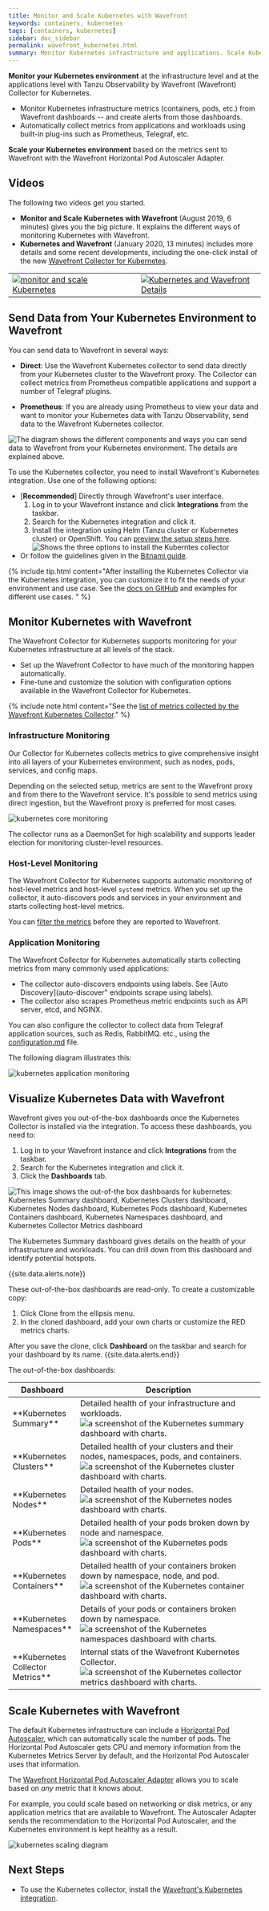 ```yaml
---
title: Monitor and Scale Kubernetes with Wavefront
keywords: containers, kubernetes
tags: [containers, kubernetes]
sidebar: doc_sidebar
permalink: wavefront_kubernetes.html
summary: Monitor Kubernetes infrastructure and applications. Scale Kubernetes workloads based on metrics in Tanzu Observability by Wavefront.
---
```

**Monitor your Kubernetes environment** at the infrastructure level and at the applications level with Tanzu Observability by Wavefront (Wavefront) Collector for Kubernetes.

* Monitor Kubernetes infrastructure metrics (containers, pods, etc.) from Wavefront dashboards -- and create alerts from those dashboards.
* Automatically collect metrics from applications and workloads using built-in plug-ins such as Prometheus, Telegraf, etc.

**Scale your Kubernetes environment** based on the metrics sent to Wavefront with the Wavefront Horizontal Pod Autoscaler Adapter.


## Videos

The following two videos get you started.
* **Monitor and Scale Kubernetes with Wavefront** (August 2019, 6 minutes) gives you the big picture. It explains the different ways of monitoring Kubernetes with Wavefront.
* **Kubernetes and Wavefront** (January 2020, 13 minutes) includes more details and some recent developments, including the one-click install of the new [Wavefront Collector for Kubernetes](https://github.com/wavefrontHQ/wavefront-collector-for-kubernetes).

<table style="width: 100%;">
<tbody>
<tr><td width="51%"><a href="https://youtu.be/nZnbdNHFNyU"><img src="/images/v_kubernetes_pierre_2.png" alt="monitor and scale Kubernetes"/></a></td>
<td width="49%"><a href="https://youtu.be/jbmUKPSIguQ"><img src="/images/v_kubernetes_lightboard.png" alt="Kubernetes and Wavefront Details"/></a></td>
</tr>
</tbody>
</table>


## Send Data from Your Kubernetes Environment to Wavefront 

You can send data to Wavefront in several ways:
*	**Direct**: Use the Wavefront Kubernetes collector to send data directly from your Kubernetes cluster to the Wavefront proxy. The Collector can collect metrics from Prometheus compatible applications and support a number of Telegraf plugins.

*	**Prometheus**: If you are already using Prometheus to view your data and want to monitor your Kubernetes data with Tanzu Observability, send data to the Wavefront Kubernetes collector.

![The diagram shows the different components and ways you can send data to Wavefront from your Kubernetes environment. The details are explained above.](images/kubernetes_overview_diagram.png)

To use the Kubernetes collector, you need to install Wavefront's Kubernetes integration. Use one of the following options:
* [**Recommended**] Directly through Wavefront's user interface.
  1. Log in to your Wavefront instance and click **Integrations** from the taskbar.
  1. Search for the Kubernetes integration and click it.
  1. Install the integration using Helm (Tanzu cluster or Kubernetes cluster) or OpenShift. You can [preview the setup steps here](kubernetes.html).
    ![Shows the three options to install the Kuberntes collector](images/kubernetes_installing_options.png)
* Or follow the guidelines given in the [Bitnami guide](https://bitnami.com/stack/wavefront/helm).

{% include tip.html content="After installing the Kubernetes Collector via the Kubernetes integration, you can customize it to fit the needs of your environment and use case. See the [docs on GitHub](https://github.com/wavefrontHQ/wavefront-collector-for-kubernetes#configuration) and examples for different use cases. " %}



## Monitor Kubernetes with Wavefront

The Wavefront Collector for Kubernetes supports monitoring for your Kubernetes infrastructure at all levels of the stack. 
* Set up the Wavefront Collector to have much of the monitoring happen automatically. 
* Fine-tune and customize the solution with configuration options available in the Wavefront Collector for Kubernetes.

{% include note.html content="See the [list of metrics collected by the Wavefront Kubernetes Collector](kubernetes.html#metrics)." %}

### Infrastructure Monitoring

Our Collector for Kubernetes collects metrics to give comprehensive insight into all layers of your Kubernetes environment, such as nodes, pods, services, and config maps.

Depending on the selected setup, metrics are sent to the Wavefront proxy and from there to the Wavefront service. It's possible to send metrics using direct ingestion, but the Wavefront proxy is preferred for most cases.

![kubernetes core monitoring](/images/kubernetes_core.png)

The collector runs as a DaemonSet for high scalability and supports leader election for monitoring cluster-level resources.

### Host-Level Monitoring

The Wavefront Collector for Kubernetes supports automatic monitoring of host-level metrics and host-level `systemd` metrics. When you set up the collector, it auto-discovers pods and services  in your environment and starts collecting host-level metrics.

You can [filter the metrics](https://github.com/wavefrontHQ/wavefront-kubernetes-collector/blob/master/docs/filtering.md) before they are reported to Wavefront.

### Application Monitoring

The Wavefront Collector for Kubernetes automatically starts collecting metrics from many commonly used applications: 
* The collector auto-discovers endpoints using labels. See [Auto Discovery](auto-discover" endpoints scrape using labels).
* The collector also scrapes Prometheus metric endpoints such as API server, etcd, and NGINX.

You can also configure the collector to collect data from Telegraf application sources, such as Redis, RabbitMQ. etc., using the [configuration.md](https://github.com/wavefrontHQ/wavefront-collector-for-kubernetes/blob/master/docs/configuration.md#telegraf_source) file.

The following diagram illustrates this:

![kubernetes application monitoring](/images/kubernetes_apps.png)

## Visualize Kubernetes Data with Wavefront

Wavefront gives you out-of-the-box dashboards once the Kubernetes Collector is installed via the integration. To access these dashboards, you need to:
1. Log in to your Wavefront instance and click **Integrations** from the taskbar.
1. Search for the Kubernetes integration and click it.
1. Click the **Dashboards** tab.

![This image shows the out-of-the box dashboards for kubernetes: Kubernetes Summary dashboard, Kubernetes Clusters dashboard, Kubernetes Nodes dashboard, Kubernetes Pods dashboard, Kubernetes Containers dashboard, Kubernetes Namespaces dashboard, and Kubernetes Collector Metrics dashboard  ](images/wavefront_kubernetes_dashboards_default.png)

The Kubernetes Summary dashboard gives details on the health of your infrastructure and workloads. You can drill down from this dashboard and identify potential hotspots. 

{{site.data.alerts.note}}
<p>These out-of-the-box dashboards are read-only. To create a customizable copy:</p>

<ol>
  <li>
    Click Clone from the ellipsis menu.
  </li>
  <li>
    In the cloned dashboard, add your own charts or customize the RED metrics charts.
  </li>
</ol>
After you save the clone, click <b>Dashboard</b> on the taskbar and search for your dashboard by its  name.
{{site.data.alerts.end}}

The out-of-the-box dashboards:

<table style="width: 100%;">
  <thead>
    <tr>
      <th>
        Dashboard
      </th>
      <th>
        Description
      </th>
    </tr>
  </thead>
  <tr>
    <td width="20%" markdown="span">
      **Kubernetes Summary**
    </td>
    <td width="80%">
      Detailed health of your infrastructure and workloads.
      <img src="images/kubernetes_summary_dahsboard.png" alt="a screenshot of the Kubernetes summary dashboard with charts."/>
    </td>
  </tr>
  <tr>  
    <td width="20%" markdown="span">
        **Kubernetes Clusters**
    </td>
    <td width="80%">
      Detailed health of your clusters and their nodes, namespaces, pods, and containers.
      <img src="images/kubernetes_cluster_dahsboard.png" alt="a screenshot of the Kubernetes cluster dashboard with charts."/>
    </td>
  </tr> 
  <tr> 
    <td width="20%" markdown="span">
      **Kubernetes Nodes**
    </td>
    <td width="80%">
      Detailed health of your nodes.
        <img src="images/kubernetes_nodes_dahsboard.png" alt="a screenshot of the Kubernetes nodes dashboard with charts."/>
    </td>
  </tr> 
  <tr> 
    <td width="20%" markdown="span">
      **Kubernetes Pods**
    </td>
    <td width="80%">
      Detailed health of your pods broken down by node and namespace.
      <img src="images/kubernetes_pods_dahsboard.png" alt="a screenshot of the Kubernetes pods dashboard with charts."/>
    </td>
  </tr>
  <tr> 
    <td width="20%" markdown="span">
      **Kubernetes Containers**
    </td>
    <td width="80%">
      Detailed health of your containers broken down by namespace, node, and pod.
      <img src="images/kubernetes_container_dahsboard.png" alt="a screenshot of the Kubernetes container dashboard with charts."/>
    </td>
  </tr>
  <tr> 
    <td width="20%" markdown="span">
      **Kubernetes Namespaces**
    </td>
    <td width="80%">
      Details of your pods or containers broken down by namespace.
      <img src="images/kubernetes_namespaces_dahsboard.png" alt="a screenshot of the Kubernetes namespaces dashboard with charts."/>
    </td>
  </tr>
  <tr> 
    <td width="20%" markdown="span">
      **Kubernetes Collector Metrics**
    </td>
    <td width="80%">
      Internal stats of the Wavefront Kubernetes Collector.
      <img src="images/kubernetes_collector_metrics_dahsboard.png" alt="a screenshot of the Kubernetes collector metrics dashboard with charts."/>
    </td>
  </tr>
</table>


## Scale Kubernetes with Wavefront

The default Kubernetes infrastructure can include a [Horizontal Pod Autoscaler](https://kubernetes.io/docs/tasks/run-application/horizontal-pod-autoscale/), which can automatically scale the number of pods. The Horizontal Pod Autoscaler gets CPU and memory information from the Kubernetes Metrics Server by default, and the Horizontal Pod Autoscaler uses that information.

The [Wavefront Horizontal Pod Autoscaler Adapter](https://www.github.com/wavefrontHQ/wavefront-kubernetes-adapter) allows you to scale based on *any* metric that it knows about.

For example, you could scale based on networking or disk metrics, or any application metrics that are available to Wavefront. The Autoscaler Adapter sends the recommendation to the Horizontal Pod Autoscaler, and the Kubernetes environment is kept healthy as a result.

![kubernetes scaling diagram](/images/kubernetes_scaling.png)

## Next Steps

* To use the Kubernetes collector, install the [Wavefront's Kubernetes integration](kubernetes.html).

